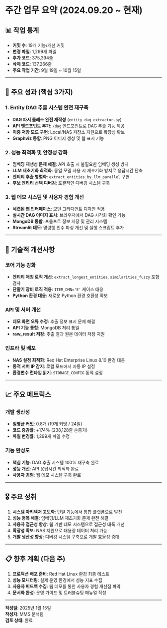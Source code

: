 # 주간 업무 요약 (2024.09.20 ~ 현재)

## 📊 **작업 통계**
- **커밋 수**: 19개 기능/개선 커밋
- **변경 파일**: 1,299개 파일
- **추가 코드**: 375,394줄
- **삭제 코드**: 137,266줄
- **주요 작업 기간**: 9월 19일 ~ 10월 15일

---

## 🎯 **주요 성과 (핵심 3가지)**

### 1. **Entity DAG 추출 시스템 완전 재구축**
- **DAG 파서 클래스 완전 재작성** (`entity_dag_extractor.py`)
- **API 엔드포인트 추가**: `/dag` 엔드포인트로 DAG 추출 기능 제공
- **이중 저장 모드 구현**: Local/NAS 저장소 지원으로 확장성 확보
- **Graphviz 통합**: PNG 이미지 생성 및 웹 표시 기능

### 2. **성능 최적화 및 안정성 강화**
- **임베딩 재생성 문제 해결**: API 호출 시 불필요한 임베딩 생성 방지
- **LLM 재초기화 최적화**: 동일 모델 사용 시 재초기화 방지로 응답시간 단축
- **엔티티 추출 병렬화**: `extract_entities_by_llm_parallel` 구현
- **후보 엔티티 선택 디버깅**: 포괄적인 디버깅 시스템 구축

### 3. **웹 데모 시스템 및 사용자 경험 개선**
- **세련된 웹 인터페이스**: 모던 그라디언트 디자인 적용
- **실시간 DAG 이미지 표시**: 브라우저에서 DAG 시각화 확인 가능
- **MongoDB 통합**: 프롬프트 정보 저장 및 관리 시스템
- **Streamlit 데모**: 명령행 인수 파싱 개선 및 실행 스크립트 추가

---

## 🔧 **기술적 개선사항**

### **코어 기능 강화**
- **엔티티 매칭 로직 개선**: `extract_longest_entities`, `similarities_fuzzy` 포함 검사
- **단말기 장비 로직 적용**: `ITEM_DMN='E'` 케이스 대응
- **Python 환경 대응**: 새로운 Python 환경 호환성 확보

### **API 및 서버 개선**
- **데모 화면 오류 수정**: 추출 정보 표시 문제 해결
- **API 기능 통합**: MongoDB 처리 통일
- **raw_result 저장**: 추출 결과 원본 데이터 저장 지원

### **인프라 및 배포**
- **NAS 설정 최적화**: Red Hat Enterprise Linux 8.10 환경 대응
- **동적 서버 IP 감지**: 로컬 모드에서 자동 IP 설정
- **환경변수 런타임 읽기**: `STORAGE_CONFIG` 동적 설정

---

## 📈 **주요 메트릭스**

### **개발 생산성**
- **일평균 커밋**: 0.8개 (19개 커밋 / 24일)
- **코드 증감률**: +174% (238,128줄 순증가)
- **파일 변경률**: 1,299개 파일 수정

### **기능 완성도**
- **핵심 기능**: DAG 추출 시스템 100% 재구축 완료
- **성능 개선**: API 응답시간 최적화 완료
- **사용자 경험**: 웹 데모 시스템 구축 완료

---

## 🎖️ **주요 성취**

1. **시스템 아키텍처 고도화**: 단일 기능에서 통합 플랫폼으로 발전
2. **성능 병목 해결**: 임베딩/LLM 재초기화 문제 완전 해결
3. **사용자 접근성 향상**: 웹 기반 데모 시스템으로 접근성 대폭 개선
4. **확장성 확보**: NAS 지원으로 대용량 데이터 처리 가능
5. **개발 생산성 향상**: 디버깅 시스템 구축으로 개발 효율성 증대

---

## 📋 **향후 계획 (다음 주)**

1. **프로덕션 배포 준비**: Red Hat Linux 환경 최종 테스트
2. **성능 모니터링**: 실제 운영 환경에서 성능 지표 수집
3. **사용자 피드백 수집**: 웹 데모를 통한 사용자 경험 개선점 파악
4. **문서화 완성**: 운영 가이드 및 트러블슈팅 매뉴얼 작성

---

**작성일**: 2025년 1월 15일  
**작성자**: MMS 분석팀  
**검토 상태**: 완료
